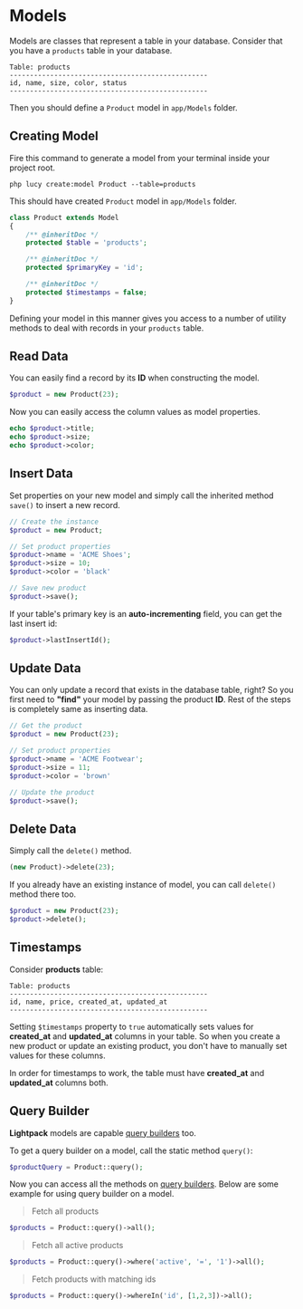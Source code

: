 # Models

Models are classes that represent a table in your database. Consider that you have a `products` table in your database.

```table
Table: products
-------------------------------------------------
id, name, size, color, status
-------------------------------------------------
```

Then you should define a `Product` model in <code>app/Models</code> folder.

## Creating Model

Fire this command to generate a model from your terminal inside your project root.

```terminal
php lucy create:model Product --table=products
```

This should have created `Product` model in `app/Models` folder.

```php
class Product extends Model
{
    /** @inheritDoc */
    protected $table = 'products';

    /** @inheritDoc */
    protected $primaryKey = 'id';

    /** @inheritDoc */
    protected $timestamps = false;
}
```

Defining your model in this manner gives you access to a number of utility
methods to deal with records in your `products` table.

## Read Data

You can easily find a record by its **ID** when constructing the model. 

```php
$product = new Product(23);
```

Now you can easily access the column values as model properties.

```php
echo $product->title;
echo $product->size;
echo $product->color;
```

## Insert Data

Set properties on your new model and simply call the inherited method <code>save()</code> 
to insert a new record.

```php
// Create the instance
$product = new Product;

// Set product properties
$product->name = 'ACME Shoes';
$product->size = 10;
$product->color = 'black'

// Save new product
$product->save();
```

If your table's primary key is an **auto-incrementing** field, you can get the last insert id:

```php
$product->lastInsertId();
```

## Update Data

You can only update a record that exists in the database table, right? So you first need
to <b>"find"</b> your model by passing the product **ID**. Rest of the steps is completely
same as inserting data.

```php
// Get the product
$product = new Product(23);

// Set product properties 
$product->name = 'ACME Footwear';
$product->size = 11;
$product->color = 'brown'

// Update the product
$product->save();
```

## Delete Data

Simply call the <code>delete()</code> method.

```php
(new Product)->delete(23);
```

If you already have an existing instance of model, you can call `delete()` method there too.

```php
$product = new Product(23);
$product->delete();
```

## Timestamps

Consider **products** table:

```table
Table: products
-------------------------------------------------
id, name, price, created_at, updated_at
-------------------------------------------------
```

Setting `$timestamps` property to `true` automatically sets values for **created_at** and **updated_at** columns in your table. So
when you create a new product or update an existing product, you don't have to manually set values for these columns.

<p class="tip">In order for timestamps to work, the table must have <b>created_at</b> and <b>updated_at</b> columns both.</p>

## Query Builder

**Lightpack** models are capable [query builders](/query-builder) too. 

To get a query builder on a model, call the static method `query()`:

```php
$productQuery = Product::query();
```

Now you can access all the methods on [query builders](/query-builder). Below are some example for using query builder on a model.


> Fetch all products
```php
$products = Product::query()->all();
```

> Fetch all active products
```php
$products = Product::query()->where('active', '=', '1')->all();
```

> Fetch products with matching ids
```php
$products = Product::query()->whereIn('id', [1,2,3])->all();
```